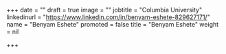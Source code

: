+++
date = ""
draft = true
image = ""
jobtitle = "Columbia University"
linkedinurl = "https://www.linkedin.com/in/benyam-eshete-829627171/"
name = "Benyam Eshete"
promoted = false
title = "Benyam Eshete"
weight = nil

+++
